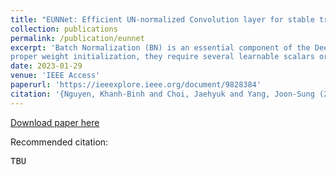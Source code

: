```yaml
---
title: "EUNNet: Efficient UN-normalized Convolution layer for stable training of Deep Residual Networks without Batch Normalization layer"
collection: publications
permalink: /publication/eunnet
excerpt: 'Batch Normalization (BN) is an essential component of the Deep Neural Networks (DNNs) architectures. It helps improve stability, convergence, and  generalization. However, studies are showing that BN might introduce several concerns. Although there are methods for training DNNs without BN using
proper weight initialization, they require several learnable scalars or accurate fine-tuning to the training hyperparameters. As a result, in this study, we aim to stabilize the training process of un-normalized networks without using proper weight initialization and to minimize the hyperparameters fine-tuning step. We propose EUNConv, an Efficient UN-normalized Convolutional layer, which helps train un-normalized Deep Residual Networks (ResNets) by using hyperparameters of the normalized networks. Furthermore, we introduce Efficient UN-normalized Neural Network (EUNNet), which replaces all of the conventional convolutional layers of ResNets with our proposed EUNConv. Experimental results show that the proposed EUNNet achieves the same or even better performance than previous methods in various tasks: image recognition, object detection, and segmentation. In particular, EUNNet requires less fine-tuning and less sensitivity to hyperparameters than previous methods.'
date: 2023-01-29
venue: 'IEEE Access'
paperurl: 'https://ieeexplore.ieee.org/document/9828384'
citation: '{Nguyen, Khanh-Binh and Choi, Jaehyuk and Yang, Joon-Sung (2023). &quot;EUNNet: Efficient UN-normalized Convolution layer for stable training of Deep Residual Networks without Batch Normalization layer.&quot; <i>IEEE Access</i>. 10.'
---
```


[Download paper here](https://ieeexplore.ieee.org/document/9828384)

Recommended citation:
<pre>
TBU
</pre>